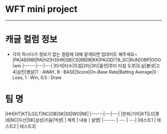 # WFT mini project
---
# 캐글 컬럼 정보
- 각자 하시다가 정보가 없는 컬럼에 대해 알게되면 업데이트 해주세요~
|PA|AB|RBI|PA|H2|H3|HR|SB|CS|BB|IB|KK|PA|GD|TB_SC|RUN|OBP|OOO|win
|------|---|---|
|타석|타수|득점|2타|3타|홈런|루타 타점 도루|도실|볼넷|고4|삼진|병살|T : AWAY, B : BASE|Score|On-Base Rate|Batting Average|0 : Loss, 1 : Win, 0.5 : Draw
# 팀 명
|HH|HT|KT|LG|LT|NC|OB|SK|SS|WO|NE|
|------|---|---|
|한화|기아|KT|LG|롯데|NC|두산|SK|삼성|키움|넥센|
| 제목 | 내용 | 설명|
|------ | --- | ---|
|테스트1 | 테스트2 | 테스트3|
